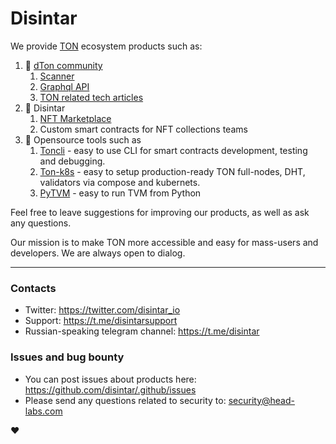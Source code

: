 # Disintar

We provide [TON](https://ton.org/) ecosystem products such as:

1. 🙋‍ [dTon community](https://dton.io/)
    1. [Scanner](https://dton.io/)
    2. [Graphql API](https://dton.io/graphql/?)
    3. [TON related tech articles](https://github.com/disintar/DTN/)
2. 🌈 Disintar
    1. [NFT Marketplace](https://github.com/disintar)
    2. Custom smart contracts for NFT collections teams
3. 🧙 Opensource tools such as
    1. [Toncli](https://github.com/disintar/toncli) - easy to use CLI for smart contracts development, testing and debugging.
    2. [Ton-k8s](https://github.com/disintar/ton-k8s) - easy to setup production-ready TON full-nodes, DHT, validators via compose and kubernets.
    3. [PyTVM](https://github.com/disintar/PyTVM) - easy to run TVM from Python

Feel free to leave suggestions for improving our products, as well as ask any questions. 

Our mission is to make TON more accessible and easy for mass-users and developers. We are always open to dialog. 

---

### Contacts

- Twitter: https://twitter.com/disintar_io
- Support: https://t.me/disintarsupport
- Russian-speaking telegram channel: https://t.me/disintar


### Issues and bug bounty

- You can post issues about products here: https://github.com/disintar/.github/issues
- Please send any questions related to security to: security@head-labs.com

:heart: 
